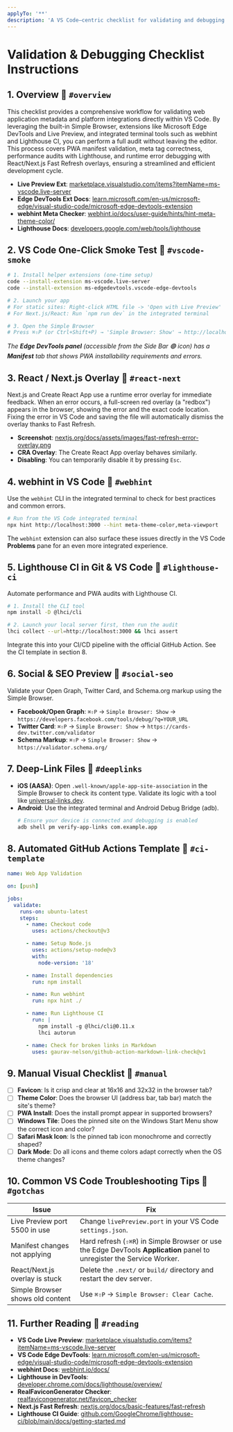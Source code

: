 ```yaml
---
applyTo: '**'
description: 'A VS Code–centric checklist for validating and debugging web app meta tags, manifests, icons, deep links, and SEO elements using built-in tools and CLI/CI workflows.'
---
```


# Validation & Debugging Checklist Instructions

## 1. Overview 🔗 `#overview`

This checklist provides a comprehensive workflow for validating web application metadata and platform integrations directly within VS Code. By leveraging the built-in Simple Browser, extensions like Microsoft Edge DevTools and Live Preview, and integrated terminal tools such as webhint and Lighthouse CI, you can perform a full audit without leaving the editor. This process covers PWA manifest validation, meta tag correctness, performance audits with Lighthouse, and runtime error debugging with React/Next.js Fast Refresh overlays, ensuring a streamlined and efficient development cycle.

- **Live Preview Ext**: [marketplace.visualstudio.com/items?itemName=ms-vscode.live-server](https://marketplace.visualstudio.com/items?itemName=ms-vscode.live-server)
- **Edge DevTools Ext Docs**: [learn.microsoft.com/en-us/microsoft-edge/visual-studio-code/microsoft-edge-devtools-extension](https://learn.microsoft.com/en-us/microsoft-edge/visual-studio-code/microsoft-edge-devtools-extension)
- **webhint Meta Checker**: [webhint.io/docs/user-guide/hints/hint-meta-theme-color/](https://webhint.io/docs/user-guide/hints/hint-meta-theme-color/)
- **Lighthouse Docs**: [developers.google.com/web/tools/lighthouse](https://developers.google.com/web/tools/lighthouse)

## 2. VS Code One-Click Smoke Test 🔗 `#vscode-smoke`

```bash
# 1. Install helper extensions (one-time setup)
code --install-extension ms-vscode.live-server
code --install-extension ms-edgedevtools.vscode-edge-devtools

# 2. Launch your app
# For static sites: Right-click HTML file -> 'Open with Live Preview'
# For Next.js/React: Run `npm run dev` in the integrated terminal

# 3. Open the Simple Browser
# Press ⌘⇧P (or Ctrl+Shift+P) → 'Simple Browser: Show' → http://localhost:3000
```

_The **Edge DevTools panel** (accessible from the Side Bar 🟣 icon) has a **Manifest** tab that shows PWA installability requirements and errors._

## 3. React / Next.js Overlay 🔗 `#react-next`

Next.js and Create React App use a runtime error overlay for immediate feedback. When an error occurs, a full-screen red overlay (a "redbox") appears in the browser, showing the error and the exact code location. Fixing the error in VS Code and saving the file will automatically dismiss the overlay thanks to Fast Refresh.

- **Screenshot**: [nextjs.org/docs/assets/images/fast-refresh-error-overlay.png](https://nextjs.org/docs/assets/images/fast-refresh-error-overlay.png)
- **CRA Overlay**: The Create React App overlay behaves similarly.
- **Disabling**: You can temporarily disable it by pressing `Esc`.

## 4. webhint in VS Code 🔗 `#webhint`

Use the `webhint` CLI in the integrated terminal to check for best practices and common errors.

```bash
# Run from the VS Code integrated terminal
npx hint http://localhost:3000 --hint meta-theme-color,meta-viewport
```

The `webhint` extension can also surface these issues directly in the VS Code **Problems** pane for an even more integrated experience.

## 5. Lighthouse CI in Git & VS Code 🔗 `#lighthouse-ci`

Automate performance and PWA audits with Lighthouse CI.

```bash
# 1. Install the CLI tool
npm install -D @lhci/cli

# 2. Launch your local server first, then run the audit
lhci collect --url=http://localhost:3000 && lhci assert
```

Integrate this into your CI/CD pipeline with the official GitHub Action. See the CI template in section 8.

## 6. Social & SEO Preview 🔗 `#social-seo`

Validate your Open Graph, Twitter Card, and Schema.org markup using the Simple Browser.

- **Facebook/Open Graph**: `⌘⇧P` → `Simple Browser: Show` → `https://developers.facebook.com/tools/debug/?q=YOUR_URL`
- **Twitter Card**: `⌘⇧P` → `Simple Browser: Show` → `https://cards-dev.twitter.com/validator`
- **Schema Markup**: `⌘⇧P` → `Simple Browser: Show` → `https://validator.schema.org/`

## 7. Deep-Link Files 🔗 `#deeplinks`

- **iOS (AASA)**: Open `.well-known/apple-app-site-association` in the Simple Browser to check its content type. Validate its logic with a tool like [universal-links.dev](https://universal-links.dev/).
- **Android**: Use the integrated terminal and Android Debug Bridge (adb).
  ```bash
  # Ensure your device is connected and debugging is enabled
  adb shell pm verify-app-links com.example.app
  ```

## 8. Automated GitHub Actions Template 🔗 `#ci-template`

```yaml
name: Web App Validation

on: [push]

jobs:
  validate:
    runs-on: ubuntu-latest
    steps:
      - name: Checkout code
        uses: actions/checkout@v3

      - name: Setup Node.js
        uses: actions/setup-node@v3
        with:
          node-version: '18'

      - name: Install dependencies
        run: npm install

      - name: Run webhint
        run: npx hint ./

      - name: Run Lighthouse CI
        run: |
          npm install -g @lhci/cli@0.11.x
          lhci autorun

      - name: Check for broken links in Markdown
        uses: gaurav-nelson/github-action-markdown-link-check@v1
```

## 9. Manual Visual Checklist 🔗 `#manual`

- [ ] **Favicon**: Is it crisp and clear at 16x16 and 32x32 in the browser tab?
- [ ] **Theme Color**: Does the browser UI (address bar, tab bar) match the site's theme?
- [ ] **PWA Install**: Does the install prompt appear in supported browsers?
- [ ] **Windows Tile**: Does the pinned site on the Windows Start Menu show the correct icon and color?
- [ ] **Safari Mask Icon**: Is the pinned tab icon monochrome and correctly shaped?
- [ ] **Dark Mode**: Do all icons and theme colors adapt correctly when the OS theme changes?

## 10. Common VS Code Troubleshooting Tips 🔗 `#gotchas`

| Issue                            | Fix                                                                                                                     |
| -------------------------------- | ----------------------------------------------------------------------------------------------------------------------- |
| Live Preview port 5500 in use    | Change `livePreview.port` in your VS Code `settings.json`.                                                              |
| Manifest changes not applying    | Hard refresh (`⇧⌘R`) in Simple Browser or use the Edge DevTools **Application** panel to unregister the Service Worker. |
| React/Next.js overlay is stuck   | Delete the `.next/` or `build/` directory and restart the dev server.                                                   |
| Simple Browser shows old content | Use `⌘⇧P` → `Simple Browser: Clear Cache`.                                                                              |

## 11. Further Reading 🔗 `#reading`

- **VS Code Live Preview**: [marketplace.visualstudio.com/items?itemName=ms-vscode.live-server](https://marketplace.visualstudio.com/items?itemName=ms-vscode.live-server)
- **VS Code Edge DevTools**: [learn.microsoft.com/en-us/microsoft-edge/visual-studio-code/microsoft-edge-devtools-extension](https://learn.microsoft.com/en-us/microsoft-edge/visual-studio-code/microsoft-edge-devtools-extension)
- **webhint Docs**: [webhint.io/docs/](https://webhint.io/docs/)
- **Lighthouse in DevTools**: [developer.chrome.com/docs/lighthouse/overview/](https://developer.chrome.com/docs/lighthouse/overview/)
- **RealFaviconGenerator Checker**: [realfavicongenerator.net/favicon_checker](https://realfavicongenerator.net/favicon_checker)
- **Next.js Fast Refresh**: [nextjs.org/docs/basic-features/fast-refresh](https://nextjs.org/docs/basic-features/fast-refresh)
- **Lighthouse CI Guide**: [github.com/GoogleChrome/lighthouse-ci/blob/main/docs/getting-started.md](https://github.com/GoogleChrome/lighthouse-ci/blob/main/docs/getting-started.md)
